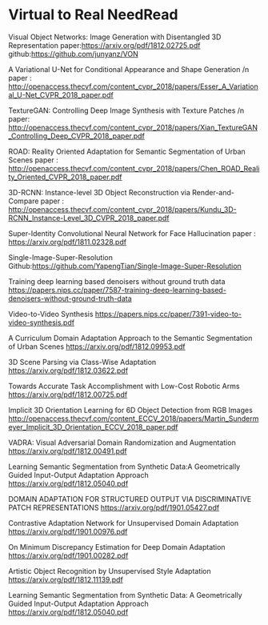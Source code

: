 # Virtual to Real NeedRead

Visual Object Networks: Image Generation with Disentangled 3D Representation
paper:https://arxiv.org/pdf/1812.02725.pdf
github:https://github.com/junyanz/VON


A Variational U-Net for Conditional Appearance and Shape Generation /n
paper : http://openaccess.thecvf.com/content_cvpr_2018/papers/Esser_A_Variational_U-Net_CVPR_2018_paper.pdf

TextureGAN: Controlling Deep Image Synthesis with Texture Patches /n
paper: http://openaccess.thecvf.com/content_cvpr_2018/papers/Xian_TextureGAN_Controlling_Deep_CVPR_2018_paper.pdf

ROAD: Reality Oriented Adaptation for Semantic Segmentation of Urban Scenes
paper : http://openaccess.thecvf.com/content_cvpr_2018/papers/Chen_ROAD_Reality_Oriented_CVPR_2018_paper.pdf

3D-RCNN: Instance-level 3D Object Reconstruction via Render-and-Compare
paper : http://openaccess.thecvf.com/content_cvpr_2018/papers/Kundu_3D-RCNN_Instance-Level_3D_CVPR_2018_paper.pdf



Super-Identity Convolutional Neural Network for Face Hallucination
paper : https://arxiv.org/pdf/1811.02328.pdf

Single-Image-Super-Resolution
Github:https://github.com/YapengTian/Single-Image-Super-Resolution

Training deep learning based denoisers without ground truth data
https://papers.nips.cc/paper/7587-training-deep-learning-based-denoisers-without-ground-truth-data

Video-to-Video Synthesis
https://papers.nips.cc/paper/7391-video-to-video-synthesis.pdf

A Curriculum Domain Adaptation Approach to the Semantic Segmentation of Urban Scenes
https://arxiv.org/pdf/1812.09953.pdf

3D Scene Parsing via Class-Wise Adaptation
https://arxiv.org/pdf/1812.03622.pdf

Towards Accurate Task Accomplishment with Low-Cost Robotic Arms
https://arxiv.org/pdf/1812.00725.pdf

Implicit 3D Orientation Learning for 6D Object Detection from RGB Images
http://openaccess.thecvf.com/content_ECCV_2018/papers/Martin_Sundermeyer_Implicit_3D_Orientation_ECCV_2018_paper.pdf

VADRA: Visual Adversarial Domain Randomization and Augmentation
https://arxiv.org/pdf/1812.00491.pdf

Learning Semantic Segmentation from Synthetic Data:A Geometrically Guided Input-Output Adaptation Approach
https://arxiv.org/pdf/1812.05040.pdf

DOMAIN ADAPTATION FOR STRUCTURED OUTPUT VIA DISCRIMINATIVE PATCH REPRESENTATIONS
https://arxiv.org/pdf/1901.05427.pdf

Contrastive Adaptation Network for Unsupervised Domain Adaptation
https://arxiv.org/pdf/1901.00976.pdf

On Minimum Discrepancy Estimation for Deep Domain Adaptation
https://arxiv.org/pdf/1901.00282.pdf

Artistic Object Recognition by Unsupervised Style Adaptation
https://arxiv.org/pdf/1812.11139.pdf

Learning Semantic Segmentation from Synthetic Data: A Geometrically Guided Input-Output Adaptation Approach
https://arxiv.org/pdf/1812.05040.pdf



